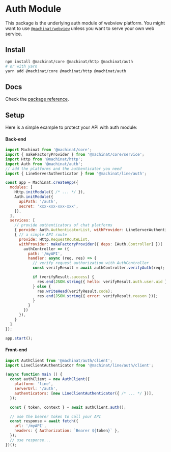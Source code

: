 # Auth Module

This package is the underlying auth module of webview platform. You might want
to use [`@machinat/webview`](https://github.com/machinat/machinat/tree/master/packages/webview)
unless you want to serve your own web service.

## Install

```bash
npm install @machinat/core @machinat/http @machinat/auth
# or with yarn
yarn add @machinat/core @machinat/http @machinat/auth
```

## Docs

Check the [package reference](https://machinat.com/api/modules/auth.html).

## Setup

Here is a simple example to protect your API with auth module:

#### Back-end

```js
import Machinat from '@machinat/core';
import { makeFactoryProvider } from '@machinat/core/service';
import Http from '@machinat/http';
import Auth from '@machinat/auth';
// add the platforms and the authenticator you need
import { LineServerAuthenticator } from '@machinat/line/auth';

const app = Machinat.createApp({
  modules: [
    Http.initModule({ /* ... */ }),
    Auth.initModule({
      apiPath: '/auth',
      secret: 'xxx-xxx-xxx-xxx',
    }),
  ],
  services: [
    // provide authenticators of chat platforms
    { porvide: Auth.AuthenticatorList, withProvider: LineServerAuthenticator },
    { // a simple API route
      provide: Http.RequestRouteList,
      withProvider: makeFactoryProvider({ deps: [Auth.Controller] })(
        authController => ({
          path: '/myAPI',
          handler: async (req, res) => {
            // verify request authorization with AuthController
            const verifyResult = await authController.verifyAuth(req);

            if (verifyResult.success) {
              res.end(JSON.string({ hello: verifyResult.auth.user.uid }));
            } else {
              res.writeHead(verifyResult.code);
              res.end(JSON.string({ error: verifyResult.reason }));
            }
          }
        })
      }),
    }
  ]
});

app.start();
```

#### Front-end

```js
import AuthClient from '@machinat/auth/client';
import LineClientAuthenticator from '@machinat/line/auth/client';

(async function main () {
  const authClient = new AuthClient({
    platform: 'line',
    serverUrl: '/auth',
    authenticators: [new LineClientAuthenticator({ /* ... */ })],
  });

  const { token, context } = await authClient.auth();

  // use the bearer token to call your API
  const response = await fetch({
    url: '/myAPI',
    headers: { Authorization: `Bearer ${token}` },
  });
  // use response...
})();
```
